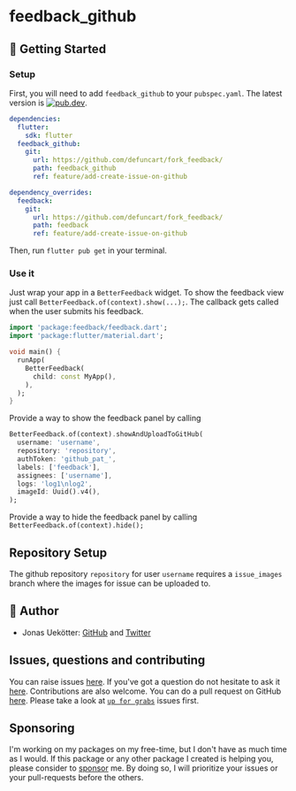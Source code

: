 # feedback_github

## 🚀 Getting Started

### Setup

First, you will need to add `feedback_github` to your `pubspec.yaml`.
The latest version is <a href="https://pub.dev/packages/feedback_github"><img src="https://img.shields.io/pub/v/feedback_github.svg" alt="pub.dev"></a>.

```yaml
dependencies:
  flutter:
    sdk: flutter
  feedback_github:
    git: 
      url: https://github.com/defuncart/fork_feedback/
      path: feedback_github
      ref: feature/add-create-issue-on-github

dependency_overrides:
  feedback:
    git: 
      url: https://github.com/defuncart/fork_feedback/
      path: feedback
      ref: feature/add-create-issue-on-github
```

Then, run `flutter pub get` in your terminal.

### Use it

Just wrap your app in a `BetterFeedback` widget.
To show the feedback view just call `BetterFeedback.of(context).show(...);`.
The callback gets called when the user submits his feedback. 

```dart
import 'package:feedback/feedback.dart';
import 'package:flutter/material.dart';

void main() {
  runApp(
    BetterFeedback(
      child: const MyApp(),
    ),
  );
}
```

Provide a way to show the feedback panel by calling 
```dart
BetterFeedback.of(context).showAndUploadToGitHub(
  username: 'username',
  repository: 'repository',
  authToken: 'github_pat_',
  labels: ['feedback'],
  assignees: ['username'],
  logs: 'log1\nlog2',
  imageId: Uuid().v4(),
);
```
Provide a way to hide the feedback panel by calling  `BetterFeedback.of(context).hide();` 


## Repository Setup

The github repository `repository` for user `username` requires a `issue_images` branch where the images for issue can be uploaded to.

## 📣  Author

- Jonas Uekötter: [GitHub](https://github.com/ueman) and [Twitter](https://twitter.com/ue_man)

## Issues, questions and contributing

You can raise issues [here](https://github.com/ueman/feedback/issues).
If you've got a question do not hesitate to ask it [here](https://github.com/ueman/feedback/discussions).
Contributions are also welcome. You can do a pull request on GitHub [here](https://github.com/ueman/feedback/pulls). Please take a look at [`up for grabs`](https://github.com/ueman/feedback/issues?q=is%3Aopen+is%3Aissue+label%3Aup-for-grabs) issues first.

## Sponsoring

I'm working on my packages on my free-time, but I don't have as much time as I would. If this package or any other package I created is helping you, please consider to [sponsor](https://github.com/ueman#sponsor-me) me. By doing so, I will prioritize your issues or your pull-requests before the others.
